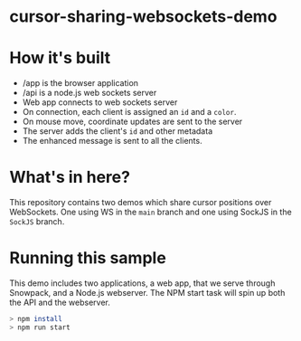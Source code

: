 # cursor-sharing-websockets-demo

# How it's built

* /app is the browser application
* /api is a node.js web sockets server
* Web app connects to web sockets server
* On connection, each client is assigned an `id` and a `color`.
* On mouse move, coordinate updates are sent to the server
* The server adds the client's `id` and other metadata
* The enhanced message is sent to all the clients.

# What's in here?

This repository contains two demos which share cursor positions over WebSockets. One using WS in the `main` branch and one using SockJS in the `SockJS` branch.

# Running this sample

This demo includes two applications, a web app, that we serve through Snowpack, and a Node.js webserver. The NPM start task will spin up both the API and the webserver.

```bash
> npm install
> npm run start
```
